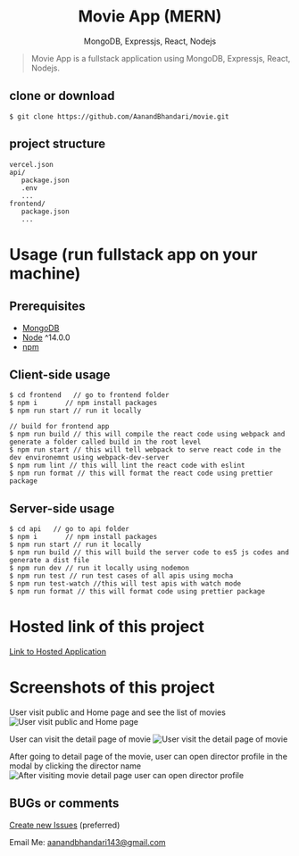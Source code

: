 <h1 align="center">
Movie App (MERN)
</h1>
<p align="center">
MongoDB, Expressjs, React, Nodejs
</p>

> Movie App is a fullstack application using MongoDB, Expressjs, React, Nodejs.


## clone or download
```terminal
$ git clone https://github.com/AanandBhandari/movie.git
```

## project structure
```terminal
vercel.json
api/
   package.json
   .env
   ...
frontend/
   package.json
   ...

```

# Usage (run fullstack app on your machine)

## Prerequisites
- [MongoDB](https://gist.github.com/nrollr/9f523ae17ecdbb50311980503409aeb3)
- [Node](https://nodejs.org/en/download/) ^14.0.0
- [npm](https://nodejs.org/en/download/package-manager/)


## Client-side usage
```terminal
$ cd frontend   // go to frontend folder
$ npm i       // npm install packages
$ npm run start // run it locally

// build for frontend app
$ npm run build // this will compile the react code using webpack and generate a folder called build in the root level
$ npm run start // this will tell webpack to serve react code in the dev environemnt using webpack-dev-server
$ npm rum lint // this will lint the react code with eslint
$ npm run format // this will format the react code using prettier package
```

## Server-side usage

```terminal
$ cd api   // go to api folder
$ npm i       // npm install packages
$ npm run start // run it locally
$ npm run build // this will build the server code to es5 js codes and generate a dist file
$ npm run dev // run it locally using nodemon
$ npm run test // run test cases of all apis using mocha
$ npm run test-watch //this will test apis with watch mode
$ npm run format // this will format code using prettier package
```

# Hosted link of this project
[Link to Hosted Application](https://movie-lemon.vercel.app/)
# Screenshots of this project

User visit public and Home page and see the list of movies
![User visit public and Home page](https://res.cloudinary.com/dttllxiw2/image/upload/v1647571927/lyaohxw1kjhnwq6bo9jm.png)

User can visit the detail page of movie
![User visit the detail page of movie](https://res.cloudinary.com/dttllxiw2/image/upload/v1647572094/uwvx67zxcbhdbzrzoioa.png)

After going to detail page of the movie, user can open director profile in the modal by clicking the director name
![After visiting movie detail page user can open director profile ](https://res.cloudinary.com/dttllxiw2/image/upload/v1647572449/v6bznrqlwo7bh7bxz1y5.png)

## BUGs or comments

[Create new Issues](https://github.com/AanandBhandari/movie/issues) (preferred)

Email Me: aanandbhandari143@gmail.com



